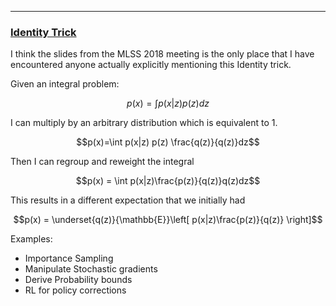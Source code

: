 ---
### [Identity Trick](https://www.shakirm.com/slides/MLSS2018-Madrid-ProbThinking.pdf)

I think the slides from the MLSS 2018 meeting is the only place that I have encountered anyone actually explicitly mentioning this Identity trick.

Given an integral problem: 

$$p(x) = \int p(x|z)p(z)dz$$ 

I can multiply by an arbitrary distribution which is equivalent to 1.

$$p(x)=\int p(x|z) p(z) \frac{q(z)}{q(z)}dz$$

Then I can regroup and reweight the integral

$$p(x) = \int p(x|z)\frac{p(z)}{q(z)}q(z)dz$$

This results in a different expectation that we initially had

$$p(x) = \underset{q(z)}{\mathbb{E}}\left[ p(x|z)\frac{p(z)}{q(z)} \right]$$

Examples:

* Importance Sampling
* Manipulate Stochastic gradients
* Derive Probability bounds
* RL for policy corrections


